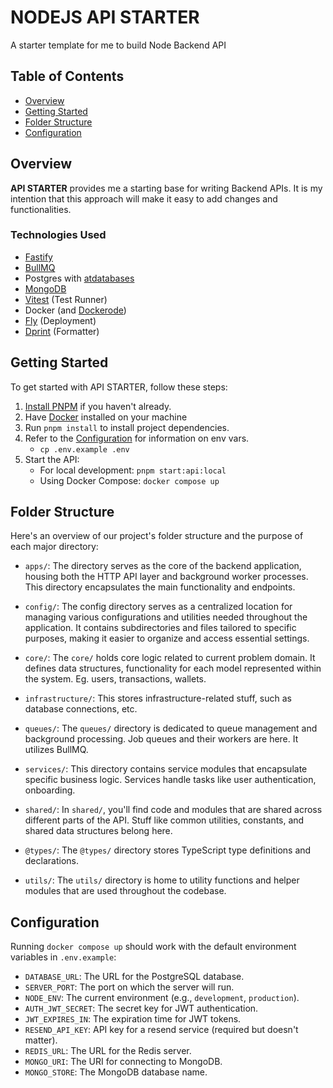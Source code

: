# NODEJS API STARTER

A starter template for me to build Node Backend API

## Table of Contents

- [Overview](#overview)
- [Getting Started](#getting-started)
- [Folder Structure](#folder-structure)
- [Configuration](#configuration)

## Overview

**API STARTER** provides me a starting base for writing Backend APIs. It is my intention that this approach will make it easy to add changes and functionalities.

### Technologies Used

- [Fastify](https://fastify.dev/)
- [BullMQ](https://docs.bullmq.io/)
- Postgres with [atdatabases](https://www.atdatabases.org/)
- [MongoDB](https://www.mongodb.com/docs/drivers/node/current)
- [Vitest](https://vitest.dev/) (Test Runner)
- Docker (and [Dockerode](https://www.npmjs.com/package/dockerode))
- [Fly](https://fly.io/) (Deployment)
- [Dprint](https://dprint.dev/plugins/typescript/) (Formatter)

## Getting Started

To get started with API STARTER, follow these steps:

1. [Install PNPM](https://pnpm.io/installation) if you haven't already.
2. Have [Docker](https://docs.docker.com/get-docker/) installed on your machine
3. Run `pnpm install` to install project dependencies.
4. Refer to the [Configuration](#configuration) for information on env vars.
   - `cp .env.example .env`
5. Start the API:
   - For local development: `pnpm start:api:local`
   - Using Docker Compose: `docker compose up`

## Folder Structure

Here's an overview of our project's folder structure and the purpose of each major directory:

- `apps/`: The directory serves as the core of the backend application, housing both the HTTP API layer and background worker processes. This directory encapsulates the main functionality and endpoints.

- `config/`: The config directory serves as a centralized location for managing various configurations and utilities needed throughout the application. It contains subdirectories and files tailored to specific purposes, making it easier to organize and access essential settings.

- `core/`: The `core/` holds core logic related to current problem domain. It defines data structures, functionality for each model represented within the system. Eg. users, transactions, wallets.

- `infrastructure/`: This stores infrastructure-related stuff, such as database connections, etc.

- `queues/`: The `queues/` directory is dedicated to queue management and background processing. Job queues and their workers are here. It utilizes BullMQ.

- `services/`: This directory contains service modules that encapsulate specific business logic. Services handle tasks like user authentication, onboarding.

- `shared/`: In `shared/`, you'll find code and modules that are shared across different parts of the API. Stuff like common utilities, constants, and shared data structures belong here.

- `@types/`: The `@types/` directory stores TypeScript type definitions and declarations.

- `utils/`: The `utils/` directory is home to utility functions and helper modules that are used throughout the codebase.

## Configuration

Running `docker compose up` should work with the default environment variables in `.env.example`:

- `DATABASE_URL`: The URL for the PostgreSQL database.
- `SERVER_PORT`: The port on which the server will run.
- `NODE_ENV`: The current environment (e.g., `development`, `production`).
- `AUTH_JWT_SECRET`: The secret key for JWT authentication.
- `JWT_EXPIRES_IN`: The expiration time for JWT tokens.
- `RESEND_API_KEY`: API key for a resend service (required but doesn't matter).
- `REDIS_URL`: The URL for the Redis server.
- `MONGO_URI`: The URI for connecting to MongoDB.
- `MONGO_STORE`: The MongoDB database name.
